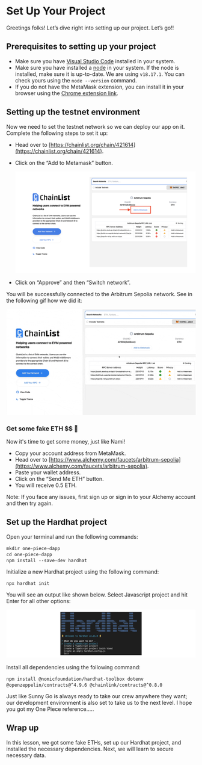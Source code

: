 # Set Up Your Project

Greetings folks! Let’s dive right into setting up our project. Let’s go!!

## Prerequisites to setting up your project

- Make sure you have [Visual Studio Code](https://code.visualstudio.com/download) installed in your system.
- Make sure you have installed a [node](https://nodejs.org/en/download) in your system. If the node is installed, make sure it is up-to-date. We are using `v18.17.1`. You can check yours using the `node --version` command.
- If you do not have the MetaMask extension, you can install it in your browser using the [Chrome extension link](https://chrome.google.com/webstore/detail/metamask/nkbihfbeogaeaoehlefnkodbefgpgknn).

## Setting up the testnet environment

Now we need to set the testnet network so we can deploy our app on it. Complete the following steps to set it up:

- Head over to [https://chainlist.org/chain/421614](https://chainlist.org/chain/421614).
- Click on the “Add to Metamask” button.
    
    ![setup-metamask-1.png](https://github.com/0xmetaschool/Learning-Projects/blob/main/assests_for_all/one-piece-dapp/Set%20Up%20Your%20Project/setup-metamask-1.webp?raw=true)
    

- Click on “Approve” and then “Switch network”.

You will be successfully connected to the Arbitrum Sepolia network. See in the following gif how we did it:

![connect-metamask-2.gif](https://github.com/0xmetaschool/Learning-Projects/blob/main/assests_for_all/one-piece-dapp/Set%20Up%20Your%20Project/connect-metamask-2.webp?raw=true)

### Get some fake ETH $$ 🤑

Now it's time to get some money, just like Nami!

- Copy your account address from MetaMask.
- Head over to [https://www.alchemy.com/faucets/arbitrum-sepolia](https://www.alchemy.com/faucets/arbitrum-sepolia).
- Paste your wallet address.
- Click on the “Send Me ETH” button.
- You will receive 0.5 ETH.

Note: If you face any issues, first sign up or sign in to your Alchemy account and then try again.

## Set up the Hardhat project

Open your terminal and run the following commands:

```
mkdir one-piece-dapp
cd one-piece-dapp
npm install --save-dev hardhat 
```

Initialize a new Hardhat project using the following command:

```
npx hardhat init
```

You will see an output like shown below. Select Javascript project and hit Enter for all other options:

![hardhat-setup.png](https://github.com/0xmetaschool/Learning-Projects/blob/main/assests_for_all/one-piece-dapp/Set%20Up%20Your%20Project/hardhat-setup.webp?raw=true)

Install all dependencies using the following command:

```
npm install @nomicfoundation/hardhat-toolbox dotenv @openzeppelin/contracts@^4.9.6 @chainlink/contracts@^0.8.0
```

Just like Sunny Go is always ready to take our crew anywhere they want; our development environment is also set to take us to the next level. I hope you got my One Piece reference…..

## Wrap up

In this lesson, we got some fake ETHs, set up our Hardhat project, and installed the necessary dependencies. Next, we will learn to secure necessary data.